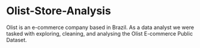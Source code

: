 # Olist-Store-Analysis
Olist is an e-commerce company based in Brazil. As a data analyst we were tasked with exploring, cleaning, and analysing the Olist E-commerce Public Dataset. 
